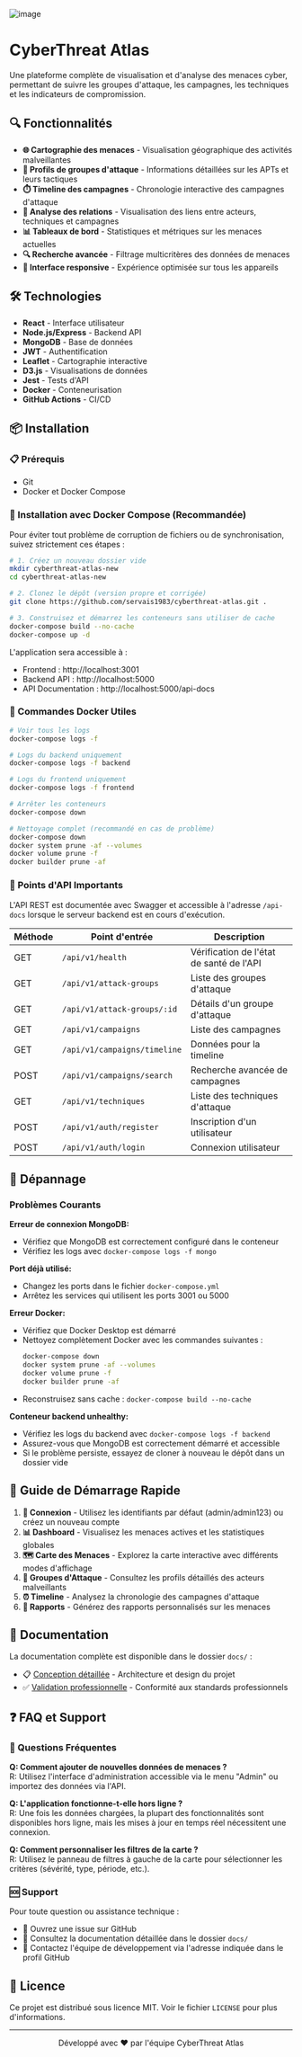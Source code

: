 ![image](https://github.com/user-attachments/files/14676359/cyberthreat-atlas-logo.png)

# CyberThreat Atlas

Une plateforme complète de visualisation et d'analyse des menaces cyber, permettant de suivre les groupes d'attaque, les campagnes, les techniques et les indicateurs de compromission.

## 🔍 Fonctionnalités

- **🌐 Cartographie des menaces** - Visualisation géographique des activités malveillantes
- **👥 Profils de groupes d'attaque** - Informations détaillées sur les APTs et leurs tactiques
- **⏱️ Timeline des campagnes** - Chronologie interactive des campagnes d'attaque
- **🔗 Analyse des relations** - Visualisation des liens entre acteurs, techniques et campagnes
- **📊 Tableaux de bord** - Statistiques et métriques sur les menaces actuelles
- **🔍 Recherche avancée** - Filtrage multicritères des données de menaces
- **📱 Interface responsive** - Expérience optimisée sur tous les appareils

## 🛠️ Technologies

- **React** - Interface utilisateur
- **Node.js/Express** - Backend API
- **MongoDB** - Base de données
- **JWT** - Authentification
- **Leaflet** - Cartographie interactive
- **D3.js** - Visualisations de données
- **Jest** - Tests d'API
- **Docker** - Conteneurisation
- **GitHub Actions** - CI/CD

## 📦 Installation

### 📋 Prérequis

- Git
- Docker et Docker Compose

### 🚀 Installation avec Docker Compose (Recommandée)

Pour éviter tout problème de corruption de fichiers ou de synchronisation, suivez strictement ces étapes :

```bash
# 1. Créez un nouveau dossier vide
mkdir cyberthreat-atlas-new
cd cyberthreat-atlas-new

# 2. Clonez le dépôt (version propre et corrigée)
git clone https://github.com/servais1983/cyberthreat-atlas.git .

# 3. Construisez et démarrez les conteneurs sans utiliser de cache
docker-compose build --no-cache
docker-compose up -d
```

L'application sera accessible à :
- Frontend : http://localhost:3001
- Backend API : http://localhost:5000
- API Documentation : http://localhost:5000/api-docs

### 🐳 Commandes Docker Utiles

```bash
# Voir tous les logs
docker-compose logs -f

# Logs du backend uniquement
docker-compose logs -f backend

# Logs du frontend uniquement
docker-compose logs -f frontend

# Arrêter les conteneurs
docker-compose down

# Nettoyage complet (recommandé en cas de problème)
docker-compose down
docker system prune -af --volumes
docker volume prune -f
docker builder prune -af
```

### 🔧 Points d'API Importants

L'API REST est documentée avec Swagger et accessible à l'adresse `/api-docs` lorsque le serveur backend est en cours d'exécution.

| Méthode | Point d'entrée | Description |
|---------|---------------|-------------|
| GET | `/api/v1/health` | Vérification de l'état de santé de l'API |
| GET | `/api/v1/attack-groups` | Liste des groupes d'attaque |
| GET | `/api/v1/attack-groups/:id` | Détails d'un groupe d'attaque |
| GET | `/api/v1/campaigns` | Liste des campagnes |
| GET | `/api/v1/campaigns/timeline` | Données pour la timeline |
| POST | `/api/v1/campaigns/search` | Recherche avancée de campagnes |
| GET | `/api/v1/techniques` | Liste des techniques d'attaque |
| POST | `/api/v1/auth/register` | Inscription d'un utilisateur |
| POST | `/api/v1/auth/login` | Connexion utilisateur |

## 🐛 Dépannage

### Problèmes Courants

**Erreur de connexion MongoDB:**
- Vérifiez que MongoDB est correctement configuré dans le conteneur
- Vérifiez les logs avec `docker-compose logs -f mongo`

**Port déjà utilisé:**
- Changez les ports dans le fichier `docker-compose.yml`
- Arrêtez les services qui utilisent les ports 3001 ou 5000

**Erreur Docker:**
- Vérifiez que Docker Desktop est démarré
- Nettoyez complètement Docker avec les commandes suivantes :
  ```bash
  docker-compose down
  docker system prune -af --volumes
  docker volume prune -f
  docker builder prune -af
  ```
- Reconstruisez sans cache : `docker-compose build --no-cache`

**Conteneur backend unhealthy:**
- Vérifiez les logs du backend avec `docker-compose logs -f backend`
- Assurez-vous que MongoDB est correctement démarré et accessible
- Si le problème persiste, essayez de cloner à nouveau le dépôt dans un dossier vide

## 🚀 Guide de Démarrage Rapide

1. **🔐 Connexion** - Utilisez les identifiants par défaut (admin/admin123) ou créez un nouveau compte
2. **📊 Dashboard** - Visualisez les menaces actives et les statistiques globales
3. **🗺️ Carte des Menaces** - Explorez la carte interactive avec différents modes d'affichage
4. **👥 Groupes d'Attaque** - Consultez les profils détaillés des acteurs malveillants
5. **⏰ Timeline** - Analysez la chronologie des campagnes d'attaque
6. **📄 Rapports** - Générez des rapports personnalisés sur les menaces

## 📖 Documentation

La documentation complète est disponible dans le dossier `docs/` :
- 📋 [Conception détaillée](docs/conception_atlas_cybermenaces.md) - Architecture et design du projet
- ✅ [Validation professionnelle](docs/validation_professionnelle.md) - Conformité aux standards professionnels

## ❓ FAQ et Support

### 💬 Questions Fréquentes

**Q: Comment ajouter de nouvelles données de menaces ?**  
R: Utilisez l'interface d'administration accessible via le menu "Admin" ou importez des données via l'API.

**Q: L'application fonctionne-t-elle hors ligne ?**  
R: Une fois les données chargées, la plupart des fonctionnalités sont disponibles hors ligne, mais les mises à jour en temps réel nécessitent une connexion.

**Q: Comment personnaliser les filtres de la carte ?**  
R: Utilisez le panneau de filtres à gauche de la carte pour sélectionner les critères (sévérité, type, période, etc.).

### 🆘 Support

Pour toute question ou assistance technique :
- 🐛 Ouvrez une issue sur GitHub
- 📖 Consultez la documentation détaillée dans le dossier `docs/`
- 📧 Contactez l'équipe de développement via l'adresse indiquée dans le profil GitHub

## 📄 Licence

Ce projet est distribué sous licence MIT. Voir le fichier `LICENSE` pour plus d'informations.

---

<p align="center">
  Développé avec ❤️ par l'équipe CyberThreat Atlas
</p>

